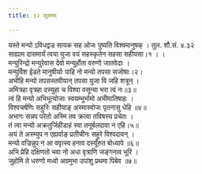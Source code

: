 ```yaml
---
title: ३२ सूक्तम्

---
```

यस्ते मन्यो ऽविधद्वज्र सायक सह ओजः पुष्यति विश्वमानुषक् । तुल. शौ.सं. ४.३२  
साह्याम दासमार्यं त्वया युजा वयं सहस्कृतेन सहसा सहीयसा।१ । ।  
मन्युरिन्द्रो मन्युरेवास देवो मन्युर्होता वरुणो जातवेदाः ।  
मन्युर्विश ईडते मानुषीर्याः पाहि नो मन्यो तपसा सजोषाः।२।  
अभीहि मन्यो तपसस्तवीयान् तपसा युजा वि जहि शत्रून् ।  
अमित्रहा वृत्रहा दस्युहा च विश्वा वसून्या भरा त्वं नः॥३॥  
त्वं हि मन्यो अभिभूत्योजाः स्वयम्भूर्भामो अभीमातिषाहः ।  
विश्वचर्षणिः सहुरिः सहीयाङ् अस्मास्वोजः पृतनासु धेहि ॥४॥  
अभागः सन्नप परेतो अस्मि तव क्रत्वा तविषस्य प्रचेतः ।  
तं त्वा मन्यो अक्रतुर्जिहीडाहं स्वा तनूर्बलदावा न एहि।५॥  
अयं ते अस्म्युप न एह्यर्वाङ् प्रतीचीनः सहुरे विश्वदावन् ।  
मन्यो वज्रिन्नुप न आ ववृत्स्व हनाव दस्यूँरुत बोध्यापे ॥६॥  
अभि प्रेहि दक्षिणतो भवा नो अधा वृत्राणि जङ्गनाव भूरि ।  
जुहोमि ते धरुणो मध्वो अग्रमुभा उपांशु प्रथमा पिबेव ॥७॥  
  